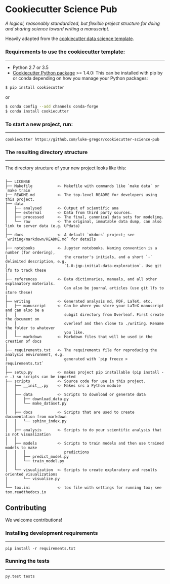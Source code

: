 # Cookiecutter Science Pub

_A logical, reasonably standardized, but flexible project structure for doing and sharing science toward writing a manuscript._


Heavily adapted from the [cookiecutter data science template](). 


### Requirements to use the cookiecutter template:
-----------
 - Python 2.7 or 3.5
 - [Cookiecutter Python package](http://cookiecutter.readthedocs.org/en/latest/installation.html) >= 1.4.0: This can be installed with pip by or conda depending on how you manage your Python packages:

``` bash
$ pip install cookiecutter
```

or

``` bash
$ conda config --add channels conda-forge
$ conda install cookiecutter
```


### To start a new project, run:
------------

    cookiecutter https://github.com/luke-gregor/cookiecutter-science-pub


### The resulting directory structure
------------

The directory structure of your new project looks like this: 

```

├── LICENSE
├── Makefile           <- Makefile with commands like `make data` or `make train`
├── README.md          <- The top-level README for developers using this project.
├── data
│   ├── analysed       <- Output of scientific ana
│   ├── external       <- Data from third party sources.
│   ├── processed      <- The final, canonical data sets for modeling.
│   └── raw            <- The original, immutable data dump, can also link to server data (e.g. UPdata)
│
├── docs               <- A default `mkdocs` project; see `writing/markdown/README.md` for details
│
├── notebooks          <- Jupyter notebooks. Naming convention is a number (for ordering),
│                         the creator's initials, and a short `-` delimited description, e.g.
│                         `1.0-jqp-initial-data-exploration`. Use git lfs to track these
│
├── references         <- Data dictionaries, manuals, and all other explanatory materials.
│                         Can also be journal articles (use git lfs to store these)
│
├── writing            <- Generated analysis md, PDF, LaTeX, etc.
│   ├── manuscript     <- Can be where you store your LaTeX manuscript and can also be a 
│   │                     subgit directory from Overleaf. First create the document on 
│   │                     overleaf and then clone to ./writing. Rename the folder to whatever 
│   │                     you like. 
│   └── markdown       <- Markdown files that will be used in the creation of docs
│
├── requirements.txt   <- The requirements file for reproducing the analysis environment, e.g.
│                         generated with `pip freeze > requirements.txt`
│
├── setup.py           <- makes project pip installable (pip install -e .) so scripts can be imported
├── scripts            <- Source code for use in this project.
│   ├── __init__.py    <- Makes src a Python module
│   │
│   ├── data           <- Scripts to download or generate data
│   │   ├── download_data.py
│   │   └── make_dataset.py
│   │
│   ├── docs           <- Scripts that are used to create documentation from markdown
│   │   └── sphinx_index.py
│   │
│   ├── analysis       <- Scripts to do your scientific analysis that is not visualization
│   │
│   ├── models         <- Scripts to train models and then use trained models to make
│   │   │                 predictions
│   │   ├── predict_model.py
│   │   └── train_model.py
│   │
│   └── visualization  <- Scripts to create exploratory and results oriented visualizations
│       └── visualize.py
│
└── tox.ini            <- tox file with settings for running tox; see tox.readthedocs.io

```

## Contributing

We welcome contributions!

### Installing development requirements
------------

    pip install -r requirements.txt

### Running the tests
------------

    py.test tests
